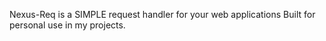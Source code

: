 Nexus-Req is a SIMPLE  request handler for your web applications
Built for personal use in my projects.




